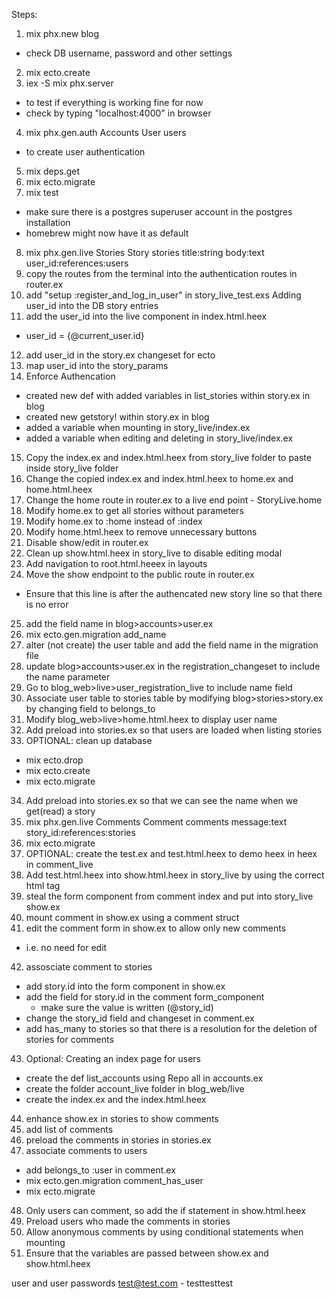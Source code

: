 Steps:

1. mix phx.new blog
  - check DB username, password and other settings
2. mix ecto.create
3. iex -S mix phx.server
  - to test if everything is working fine for now
  - check by typing "localhost:4000" in browser
4. mix phx.gen.auth Accounts User users
  - to create user authentication
5. mix deps.get
6. mix ecto.migrate
7. mix test
  - make sure there is a postgres superuser account in the postgres installation
  - homebrew might now have it as default
8. mix phx.gen.live Stories Story stories title:string body:text user_id:references:users
9. copy the routes from the terminal into the authentication routes in router.ex
10. add "setup :register_and_log_in_user" in story_live_test.exs
Adding user_id into the DB story entries
11. add the user_id into the live component in index.html.heex
  - user_id = {@current_user.id}
12. add user_id in the story.ex changeset for ecto
13. map user_id into the story_params
14. Enforce Authencation
  - created new def with added variables in list_stories within story.ex in blog
  - created new getstory! within story.ex in blog
  - added a variable when mounting in story_live/index.ex
  - added a variable when editing and deleting in story_live/index.ex
15. Copy the index.ex and index.html.heex from story_live folder to paste inside story_live folder
16. Change the copied index.ex and index.html.heex to home.ex and home.html.heex
17. Change the home route in router.ex to a live end point - StoryLive.home
18. Modify home.ex to get all stories without parameters
19. Modify home.ex to :home instead of :index
20. Modify home.html.heex to remove unnecessary buttons
21. Disable show/edit in router.ex
22. Clean up show.html.heex in story_live to disable editing modal
23. Add navigation to root.html.heeex in layouts
24. Move the show endpoint to the public route in router.ex
  - Ensure that this line is after the authencated new story line so that there is no error
25. add the field name in blog>accounts>user.ex
26. mix ecto.gen.migration add_name
27. alter (not create) the user table and add the field name in the migration file
28. update blog>accounts>user.ex in the registration_changeset to include the name parameter
29. Go to blog_web>live>user_registration_live to include name field
30. Associate user table to stories table by modifying blog>stories>story.ex by changing field to belongs_to
31. Modify blog_web>live>home.html.heex to display user name
32. Add preload into stories.ex so that users are loaded when listing stories
33. OPTIONAL: clean up database
  - mix ecto.drop
  - mix ecto.create
  - mix ecto.migrate
34. Add preload into stories.ex so that we can see the name when we get(read) a story
35. mix phx.gen.live Comments Comment comments message:text story_id:references:stories
36. mix ecto.migrate
37. OPTIONAL: create the test.ex and test.html.heex to demo heex in heex in comment_live
38. Add test.html.heex into show.html.heex in story_live by using the correct html tag
39. steal the form component from comment index and put into story_live show.ex
40. mount comment in show.ex using a comment struct
41. edit the comment form in show.ex to allow only new comments
  - i.e. no need for edit
42. assosciate comment to stories
  - add story.id into the form component in show.ex
  - add the field for story.id in the comment form_component
    - make sure the value is written (@story_id)
  - change the story_id field and changeset in comment.ex
  - add has_many to stories so that there is a resolution for the deletion of stories for comments
43. Optional: Creating an index page for users
  - create the def list_accounts using Repo all in accounts.ex
  - create the folder account_live folder in blog_web/live
  - create the index.ex and the index.html.heex
44. enhance show.ex in stories to show comments
45. add list of comments
46. preload the comments in stories in stories.ex
47. associate comments to users
  - add belongs_to :user in comment.ex
  - mix ecto.gen.migration comment_has_user
  - mix ecto.migrate
48. Only users can comment, so add the if statement in show.html.heex
49. Preload users who made the comments in stories
48. Allow anonymous comments by using conditional statements when mounting
49. Ensure that the variables are passed between show.ex and show.html.heex


user and user passwords
test@test.com - testtesttest

